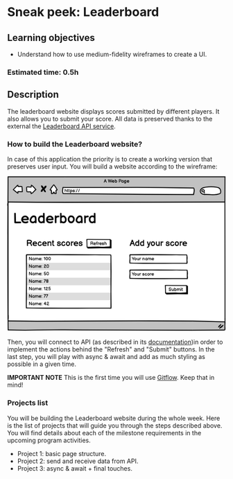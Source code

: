# Sneak peek: Leaderboard

## Learning objectives

- Understand how to use medium-fidelity wireframes to create a UI.

### Estimated time: 0.5h

## Description

The leaderboard website displays scores submitted by different players. It also allows you to submit your score. All data is preserved thanks to the external the [Leaderboard API service](https://www.notion.so/microverse/Leaderboard-API-service-24c0c3c116974ac49488d4eb0267ade3).


### How to build the Leaderboard website?


In case of this application the priority is to create a working version that preserves user input. You will build a website according to the wireframe:

<p align="center">
  <img src="./images/leaderboard_wireframe.png" alt="Wireframe" />
</p>

Then, you will connect to API (as described in its [documentation]((https://www.notion.so/microverse/Leaderboard-API-service-24c0c3c116974ac49488d4eb0267ade3)))in order to implement the actions behind the "Refresh" and "Submit" buttons. In the last step, you will play with async & await and add as much styling as possible in a given time.


**IMPORTANT NOTE** This is the first time you will use [Gitflow](https://github.com/microverseinc/curriculum-transversal-skills/blob/main/git-github/articles/gitflow.md). Keep that in mind!



### Projects list

You will be building the Leaderboard website during the whole week. Here is the list of projects that will guide you through the steps described above. You will find details about each of the milestone requirements in the upcoming program activities.

- Project 1: basic page structure.
- Project 2: send and receive data from API.
- Project 3: async & await + final touches.
